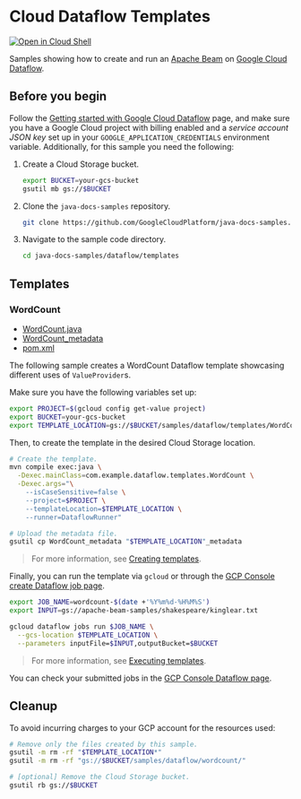 # Cloud Dataflow Templates

[![Open in Cloud Shell](http://gstatic.com/cloudssh/images/open-btn.svg)](https://console.cloud.google.com/cloudshell/editor)

Samples showing how to create and run an
[Apache Beam](https://beam.apache.org/) on
[Google Cloud Dataflow](https://cloud.google.com/dataflow/docs/).

## Before you begin

Follow the
[Getting started with Google Cloud Dataflow](../README.md)
page, and make sure you have a Google Cloud project with billing enabled
and a *service account JSON key* set up in your `GOOGLE_APPLICATION_CREDENTIALS` environment variable.
Additionally, for this sample you need the following:

1. Create a Cloud Storage bucket.

   ```sh
   export BUCKET=your-gcs-bucket
   gsutil mb gs://$BUCKET
   ```

1. Clone the `java-docs-samples` repository.

   ```sh
   git clone https://github.com/GoogleCloudPlatform/java-docs-samples.git
   ```

1. Navigate to the sample code directory.

   ```sh
   cd java-docs-samples/dataflow/templates
   ```

## Templates

### WordCount

* [WordCount.java](src/main/java/com/example/dataflow/templates/WordCount.java)
* [WordCount_metadata](WordCount_metadata)
* [pom.xml](pom.xml)

The following sample creates a WordCount Dataflow template showcasing different uses of `ValueProvider`s.

Make sure you have the following variables set up:

```bash
export PROJECT=$(gcloud config get-value project)
export BUCKET=your-gcs-bucket
export TEMPLATE_LOCATION=gs://$BUCKET/samples/dataflow/templates/WordCount
```

Then, to create the template in the desired Cloud Storage location.

```bash
# Create the template.
mvn compile exec:java \
  -Dexec.mainClass=com.example.dataflow.templates.WordCount \
  -Dexec.args="\
    --isCaseSensitive=false \
    --project=$PROJECT \
    --templateLocation=$TEMPLATE_LOCATION \
    --runner=DataflowRunner"

# Upload the metadata file.
gsutil cp WordCount_metadata "$TEMPLATE_LOCATION"_metadata
```

> For more information, see
> [Creating templates](https://cloud.google.com/dataflow/docs/guides/templates/creating-templates).

Finally, you can run the template via `gcloud` or through the
[GCP Console create Dataflow job page](https://console.cloud.google.com/dataflow/createjob).

```bash
export JOB_NAME=wordcount-$(date +'%Y%m%d-%H%M%S')
export INPUT=gs://apache-beam-samples/shakespeare/kinglear.txt

gcloud dataflow jobs run $JOB_NAME \
  --gcs-location $TEMPLATE_LOCATION \
  --parameters inputFile=$INPUT,outputBucket=$BUCKET
```

> For more information, see
> [Executing templates](https://cloud.google.com/dataflow/docs/guides/templates/executing-templates).

You can check your submitted jobs in the
[GCP Console Dataflow page](https://console.cloud.google.com/dataflow).

## Cleanup

To avoid incurring charges to your GCP account for the resources used:

```bash
# Remove only the files created by this sample.
gsutil -m rm -rf "$TEMPLATE_LOCATION*"
gsutil -m rm -rf "gs://$BUCKET/samples/dataflow/wordcount/"

# [optional] Remove the Cloud Storage bucket.
gsutil rb gs://$BUCKET
```
